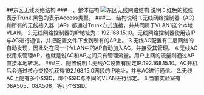 ##东区无线网络结构
###一、整体结构
![东区无线网络结构](https://www.processon.com/chart_image/58a86805e4b0669d9959cfc4.png)
说明：红色的线缆表示Trunk,黑色的表示Access类型。
###二、结构说明
1.无线网络控制器（AC）和所有的无线接入器（AP）都通过Trunk方式连接，并共同属于VLAN1这个本地VLAN。
2.无线网络控制器的IP地址为：192.168.15.10。无线网络控制器使用该IP与AC进行通信，并把配置文件下发到所有的AP上。
3.无线AC配置有二层网络的自动发现，因此处在同一个VLAN中的AP自动加入AC，并接受其管理。
4.无线AC仅用来管理AP，也就是说AC和AP之间只有管理流量。用户上网的流量则通过AP直接本地转发。
###三、配置说明
1.无线AC设置有固定IP:192.168.15.10。AC开机后会通过核心交换机获得192.168.15.0网段的IP地址，并与AC进行通信。
2.无线AC上配有多个SSID，每个SSID与不同的VLAN进行绑定。
3.当前实验室有08A505，08A506，等几个SSID。